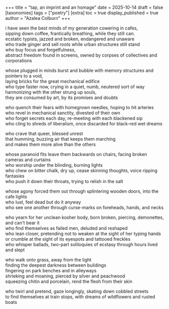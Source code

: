 +++
title = "tap, an imprint and an homage"
date = 2025-10-14
draft = false
[taxonomies]
tags = ["poetry"]
[extra]
toc = true
display_published = true
author = "Azalea Colburn"
+++

i have seen the best minds of my generation cowering in cafes,  
sipping down coffee, frantically breathing, while they still can.  
ecstatic typists, jazzed and broken, endangered and unaware  
who trade ginger and sell roots while urban structures still stand  
who buy focus and forgetfulness,  
abstract freedom found in screens, owned by corpses of collectives and corporations  

whose plugged in minds burst and bubble with memory structures and pointers to a void,  
laying bricks for the great mechanical edifice  
who type faster now, crying in a quiet, numb, neutered sort of way  
harmonizing with the other strung up souls,  
they are consumed by art, by its promises and doubts  

who quench their fears with homegrown needles, hoping to hit arteries  
who revel in mechanical sanctity, divested of their own  
who forget secrets each day, re-meeting with each blackened sip  
who cling to shreds of liberalism, once discarded for black-red wet dreams  

who crave that queer, blessed unrest  
that humming, buzzing air that keeps them marching  
and makes them more alive than the others  

whose paranoid fits leave them backwards on chairs, facing broken cameras and curtains  
who worship under the blinding, burning lights  
who chew on bitter chalk, dry up, cease skinning thoughts, voice ripping fantasies  
who push it down their throats, trying to relish in the salt  

whose agony forced them out through splintering wooden doors, into the cafe lights  
who lust, feel dead but do it anyway  
who see one another through curse-marks on foreheads, hands, and necks  

who yearn for her unclean kosher body, born broken, piercing, demonettes, and can't bear it  
who find themselves as failed men, deluded and reshaped  
who lean closer, pretending not to weaken at the sight of her typing hands  
or crumble at the sight of its eyespots and tattooed freckles  
who whisper ballads, two-part soliloquies of ecstasy through hours lived and slept  

who walk onto grass, away from the light  
finding the deepest darkness between buildings  
fingering on park benches and in alleyways  
shrieking and moaning, pierced by silver and peachwood  
squeezing chitin and porcelain, rend the flesh from their skin  

who twirl and pretend, gaze longingly, skating down cobbled streets  
to find themselves at train stops, with dreams of wildflowers and rusted boats  
